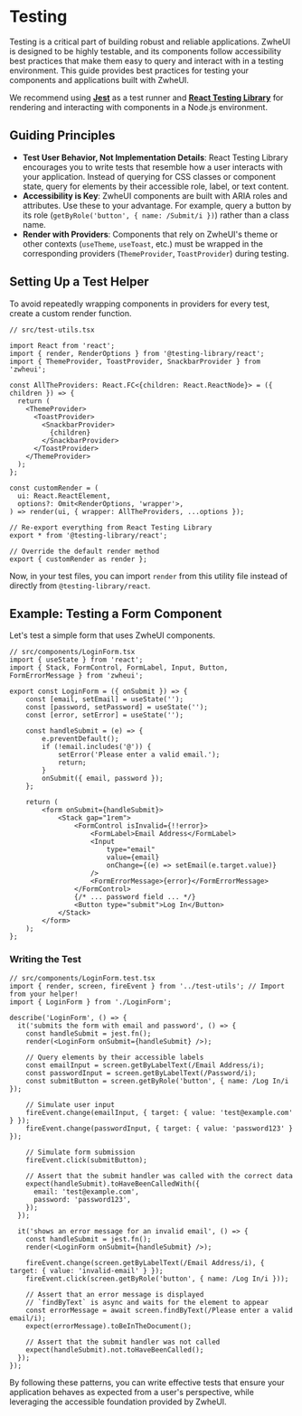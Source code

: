 # Testing

Testing is a critical part of building robust and reliable applications. ZwheUI is designed to be highly testable, and its components follow accessibility best practices that make them easy to query and interact with in a testing environment. This guide provides best practices for testing your components and applications built with ZwheUI.

We recommend using **[Jest](https://jestjs.io/)** as a test runner and **[React Testing Library](https://testing-library.com/docs/react-testing-library/intro/)** for rendering and interacting with components in a Node.js environment.

## Guiding Principles

-   **Test User Behavior, Not Implementation Details**: React Testing Library encourages you to write tests that resemble how a user interacts with your application. Instead of querying for CSS classes or component state, query for elements by their accessible role, label, or text content.
-   **Accessibility is Key**: ZwheUI components are built with ARIA roles and attributes. Use these to your advantage. For example, query a button by its role (`getByRole('button', { name: /Submit/i })`) rather than a class name.
-   **Render with Providers**: Components that rely on ZwheUI's theme or other contexts (`useTheme`, `useToast`, etc.) must be wrapped in the corresponding providers (`ThemeProvider`, `ToastProvider`) during testing.

## Setting Up a Test Helper

To avoid repeatedly wrapping components in providers for every test, create a custom render function.

```tsx
// src/test-utils.tsx

import React from 'react';
import { render, RenderOptions } from '@testing-library/react';
import { ThemeProvider, ToastProvider, SnackbarProvider } from 'zwheui';

const AllTheProviders: React.FC<{children: React.ReactNode}> = ({ children }) => {
  return (
    <ThemeProvider>
      <ToastProvider>
        <SnackbarProvider>
          {children}
        </SnackbarProvider>
      </ToastProvider>
    </ThemeProvider>
  );
};

const customRender = (
  ui: React.ReactElement,
  options?: Omit<RenderOptions, 'wrapper'>,
) => render(ui, { wrapper: AllTheProviders, ...options });

// Re-export everything from React Testing Library
export * from '@testing-library/react';

// Override the default render method
export { customRender as render };
```

Now, in your test files, you can import `render` from this utility file instead of directly from `@testing-library/react`.

## Example: Testing a Form Component

Let's test a simple form that uses ZwheUI components.

```tsx
// src/components/LoginForm.tsx
import { useState } from 'react';
import { Stack, FormControl, FormLabel, Input, Button, FormErrorMessage } from 'zwheui';

export const LoginForm = ({ onSubmit }) => {
    const [email, setEmail] = useState('');
    const [password, setPassword] = useState('');
    const [error, setError] = useState('');

    const handleSubmit = (e) => {
        e.preventDefault();
        if (!email.includes('@')) {
            setError('Please enter a valid email.');
            return;
        }
        onSubmit({ email, password });
    };

    return (
        <form onSubmit={handleSubmit}>
            <Stack gap="1rem">
                <FormControl isInvalid={!!error}>
                    <FormLabel>Email Address</FormLabel>
                    <Input 
                        type="email" 
                        value={email} 
                        onChange={(e) => setEmail(e.target.value)} 
                    />
                    <FormErrorMessage>{error}</FormErrorMessage>
                </FormControl>
                {/* ... password field ... */}
                <Button type="submit">Log In</Button>
            </Stack>
        </form>
    );
};
```

### Writing the Test

```tsx
// src/components/LoginForm.test.tsx
import { render, screen, fireEvent } from '../test-utils'; // Import from your helper!
import { LoginForm } from './LoginForm';

describe('LoginForm', () => {
  it('submits the form with email and password', () => {
    const handleSubmit = jest.fn();
    render(<LoginForm onSubmit={handleSubmit} />);

    // Query elements by their accessible labels
    const emailInput = screen.getByLabelText(/Email Address/i);
    const passwordInput = screen.getByLabelText(/Password/i);
    const submitButton = screen.getByRole('button', { name: /Log In/i });

    // Simulate user input
    fireEvent.change(emailInput, { target: { value: 'test@example.com' } });
    fireEvent.change(passwordInput, { target: { value: 'password123' } });

    // Simulate form submission
    fireEvent.click(submitButton);

    // Assert that the submit handler was called with the correct data
    expect(handleSubmit).toHaveBeenCalledWith({
      email: 'test@example.com',
      password: 'password123',
    });
  });

  it('shows an error message for an invalid email', () => {
    const handleSubmit = jest.fn();
    render(<LoginForm onSubmit={handleSubmit} />);

    fireEvent.change(screen.getByLabelText(/Email Address/i), { target: { value: 'invalid-email' } });
    fireEvent.click(screen.getByRole('button', { name: /Log In/i }));

    // Assert that an error message is displayed
    // `findByText` is async and waits for the element to appear
    const errorMessage = await screen.findByText(/Please enter a valid email/i);
    expect(errorMessage).toBeInTheDocument();

    // Assert that the submit handler was not called
    expect(handleSubmit).not.toHaveBeenCalled();
  });
});
```

By following these patterns, you can write effective tests that ensure your application behaves as expected from a user's perspective, while leveraging the accessible foundation provided by ZwheUI.
